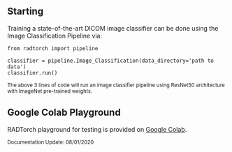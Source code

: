 
## Starting

Training a state-of-the-art DICOM image classifier can be done using the Image Classification Pipeline via:

```
from radtorch import pipeline

classifier = pipeline.Image_Classification(data_directory='path to data')
classifier.run()
```
<small>
The above 3 lines of code will run an image classifier pipeline using ResNet50 architecture with ImageNet pre-trained weights.
</small>



## Google Colab Playground
RADTorch playground for testing is provided on [Google Colab](https://colab.research.google.com/drive/1O7op_RtuNs12uIs0QVbwoeZdtbyQ4Q9i).



<small> Documentation Update: 08/01/2020 </small>

